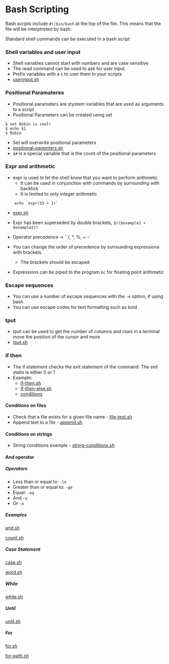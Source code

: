 # Bash Scripting

Bash scripts include `#!/bin/bash` at the top of the file. This means that the file will be interptreted by bash.

Standard shell commands can be executed in a bash script

### Shell variables and user input

- Shell variables cannot start with numbers and are case sensitive
- The read command can be used to ask for user input
- Prefix variables with a `$` to user them in your scripts
- [userinput.sh](userinput.sh)

### Positional Paramateres

- Positional paramaters are stystem variables that are used as arguments to a script
- Positional Parameters can be created using set

```=bash
$ set Robin is cool!
$ echo $1
$ Robin
```

- Set will overwrite positional parameters
- [positional-paremters.sh](positional-params.sh)
- `$#` is a special variable that is the count of the positional parameters

### Expr and arithmetic

- expr is used to let the shell know that you want to perform arithmetic
    - It can be used in conjunction with commands by surrounding with backtick
    - It is limited to only integer arithmetic

```=bash
    echo `expr(15 + 1)`
```

- [expr.sh](expr.sh)
- Expr has been superseded by double brackets, `$(($example1 + $example2))`

- Operator precedence -> ``/, *, %, + -`
- You can change the order of precedence by surrounding expressions with brackets.
    - The brackets should be excaped
- Expressions can be piped to the program `bc` for floating point arithmetic

### Escape sequences

- You can use a number of escape sequences with the `-e` option, if using bash
- You can use escape codes for text formatting such as bold

### tput

- tput can be used to get the number of columns and rows in a terminal move the position of the cursor and more
- [tput.sh](tput.ash)

### if then

- The if statement checks the exit statement of the command. The exit statis is either 0 or 1
- Example:
    - [if-then.sh](if-then.sh)
    - [if-then-else.sh](if-then-else.sh)
    - [conditions](https://linuxacademy.com/blog/linux/conditions-in-bash-scripting-if-statements/)

#### Conditions on files

- Check that a file exists for a given file name - [file-test.sh](file-test.sh)
- Append text to a file - [append.sh](append.sh)

#### Conditions on strings

- String conditions example - [string-conditions.sh](string-conditions.sh)

#### And operator

##### Operators

- Less than or equal to: `-le`
- Greater than or equal to: `-ge`
- Equal: `-eq`
- And `-a`
- Or `-o`

##### Examples

[and.sh](and.sh)

[count.sh](count.sh)

##### Case Statement

[case.sh](case.sh)

[word.sh](word.sh)

##### While

[while.sh](while.sh)

##### Until

[until.sh](until.sh)

##### For

[for.sh](for.sh)

[for-path.sh](for-path.sh)
